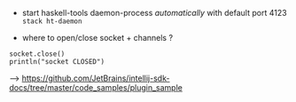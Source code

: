 
- start haskell-tools daemon-process *automatically* with default port 4123
`stack ht-daemon`

- where to open/close socket + channels ?

```
socket.close()
println("socket CLOSED")
```
--> https://github.com/JetBrains/intellij-sdk-docs/tree/master/code_samples/plugin_sample